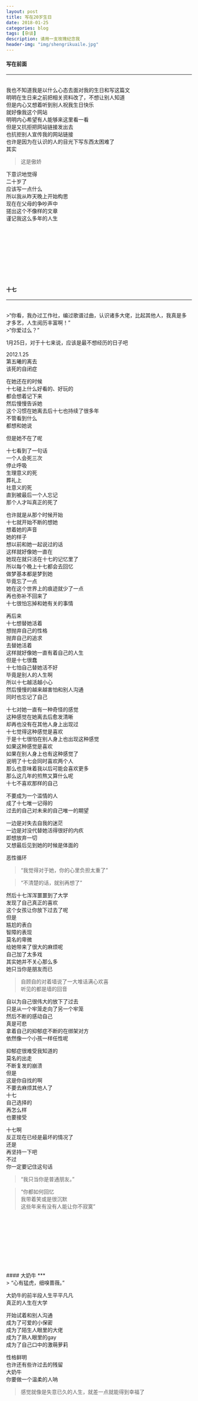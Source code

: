 ```yaml
---
layout: post
title: 写在20岁生日
date: 2018-01-25
categories: blog
tags: [杂谈]
description: 请用一支玫瑰纪念我
header-img: "img/shengrikuaile.jpg"
---
```






#### 写在前面
***
<br>
我也不知道我是以什么心态去面对我的生日和写这篇文<br>
明明在生日来之前把相关资料改了，不想让别人知道<br>
但是内心又想着听到别人祝我生日快乐<br>
就好像我这个网站<br>
明明内心希望有人能够来这里看一看<br>
但是又抗拒把网站链接发出去<br>
也抗拒别人宣传我的网站链接<br>
也许是因为在认识的人的目光下写东西太困难了<br>
其实<br>


> 这是傲娇<br>


下意识地觉得<br>
二十岁了<br>
应该写一点什么<br>
所以我从昨天晚上开始构思<br>
现在在父母的争吵声中<br>
搓出这个不像样的文章<br>
谨记我这么多年的人生<br>
<br>
<br>
<br>
<br>
<br>
<br>
<br>
<br>
<br>
#### 十七
***
<br>
>“你看，我办过工作社，编过歌谱过曲，认识诸多大佬，比起其他人，我真是多才多艺，人生阅历丰富啊！”<br>
>“你爱过么？”

1月25日，对于十七来说，应该是最不想经历的日子吧<br>

2012.1.25<br>
第五曦的离去<br>
该死的自闭症<br>

在她还在的时候<br>
十七碰上什么好看的、好玩的<br>
都会想着记下来<br>
然后慢慢告诉她<br>
这个习惯在她离去后十七也持续了很多年<br>
不管看到什么<br>
都想和她说<br>


但是她不在了呢<br>


十七看到了一句话<br>
一个人会死三次<br>
停止呼吸<br>
生理意义的死<br>
葬礼上<br>
社意义的死<br>
直到被最后一个人忘记<br>
那个人才叫真正的死了<br>


也许就是从那个时候开始<br>
十七就开始不断的想她<br>
想着她的声音<br>
她的样子<br>
想以前和她一起说过的话<br>
这样就好像她一直在<br>
她现在就只活在十七的记忆里了<br>
所以每个晚上十七都会去回忆<br>
做梦基本都是梦到她<br>
毕竟忘了一点<br>
她在这个世界上的痕迹就少了一点<br>
再也弥补不回来了<br>
十七很怕忘掉和她有关的事情<br>


再后来<br>
十七想替她活着<br>
想抛弃自己的性格<br>
抛弃自己的追求<br>
去替她活着<br>
这样就好像她一直有着自己的人生<br>
但是十七很蠢<br>
十七怕自己替她活不好<br>
毕竟是别人的人生啊<br>
所以十七越活越小心<br>
然后慢慢的越来越害怕和别人沟通<br>
同时也忘记了自己<br>

十七对她一直有一种奇怪的感觉<br>
这种感觉在她离去后愈发清晰<br>
却再也没有在其他人身上出现过<br>
十七觉得这种感觉是喜欢<br>
于是十七很怕在别人身上也出现这种感觉<br>
如果这种感觉是喜欢<br>
如果在别人身上也有这种感觉了<br>
说明了十七会同时喜欢两个人<br>
那么也意味着我以后可能会喜欢更多<br>
那么这几年的煎熬又算什么呢<br>
十七不喜欢那样的自己<br>


不要成为一个滥情的人<br>
成了十七唯一记得的<br>
过去的自己对未来的自己唯一的期望<br>


一边是对失去自我的迷茫<br>
一边是对没代替她活得很好的内疚<br>
即想放弃一切<br>
又想最后见到她的时候是体面的<br>


恶性循环<br>



<blockquote>“我觉得对于她，你的心里负担太重了”</blockquote>


<blockquote>“不清楚的话，就别再想了”</blockquote>



然后十七浑浑噩噩到了大学<br>
发现了自己真正的喜欢<br>
这个女孩让你放下过去了呢<br>
但是<br>
尴尬的表白<br>
智障的表现<br>
莫名的卑微<br>
给她带来了很大的麻烦呢<br>
自己加了太多戏<br>
其实她并不关心那么多<br>
她只当你是朋友而已<br>




> 自顾自的对着墙说了一大堆话满心欢喜<br>
> 听见的都是墙的回音<br>




自以为自己很伟大的放下了过去<br>
只是从一个牢笼走向了另一个牢笼<br>
然后不断的感动自己<br>
真是可悲<br>
拿着自己的抑郁症不断的在绑架对方<br>
依然像一个小孩一样任性呢<br>

抑郁症很难受我知道的<br>
莫名的出走<br>
不断复发的崩溃<br>
但是<br>
这是你自找的啊<br>
不要去麻烦其他人了<br>
十七<br>
自己选择的<br>
再怎么样<br>
也要接受<br>


十七啊<br>
反正现在已经是最坏的情况了<br>
还是<br>
再坚持一下吧<br>
不过<br>
你一定要记住这句话<br>

> “我只当你是普通朋友。”





<blockquote>“你都如何回忆<br>
我带着笑或是很沉默 <br>
这些年来有没有人能让你不寂寞”</blockquote>
<br>
<br>
<br>
<br>
<br>
<br>
<br>
<br>
<br>
#### 大奶牛
***
<br>
> “心有猛虎，细嗅蔷薇。”


大奶牛的前半段人生平平凡凡<br>
真正的人生在大学<br>


开始试着和别人沟通<br>
成为了可爱的小保密<br>
成为了陌生人眼里的大佬<br>
成为了熟人眼里的gay<br>
成为了自己口中的激萌萝莉<br>

性格鲜明<br>
也许还有些许过去的残留<br>
大奶牛<br>
你要做一个温柔的人呐<br>

<blockquote> 感觉就像是失意已久的人生，就差一点就能得到幸福了<br></blockquote>
<br>
<br>
<br>
<br>
<br>
<br>
<br>
<br>
<br>
#### Heaven_ 
***
<br>
> “擅长一知半解却又喋喋不休的家伙。”<br>

<blockquote>课听的迷迷糊糊，作业做一些抄一些。<br>

想逃课又心存顾忌，行为也不公开对抗规范纪律。<br>

为现状焦虑，又没有毅力践行决心去改变自己。<br>

三分钟热度，时常憎恶自己的不争气，坚持最多的事情就是坚持不下去。<br>

对感情抱有渴望，又疲于用心追寻与经营。对曾经的珍视点到即止，直到渐渐松手，淡漠又疏离。<br>

尚未拥有百毒不侵的内心，却提前丧失了热泪盈眶的能力。<br>

偶尔闲暇时间想约人一起，更多时候无人可约就一个人且趴且躺窝上一天。<br>

本想在有限的生命里体验很多种生活，却只会把同样的日子机械重复很多年。<br>

刷着知乎想窥见别人的生活寻求激励，关闭客户端还是该干嘛干嘛去。<br>

终日混迹社交网络，脸色蜡黄地对着手机和电脑的冷光屏，可以说上几句话的人却寥寥无几。<br>

不曾经历过真正沧桑，却还失守了最后一点少年意气。<br>

以最普通的身份埋没在人群中，却过着最最煎熬的日子。<br></blockquote>




不知什么原因<br>
变成了一个死小孩<br>
似乎准备一直死小孩下去<br>
<br>
<br>
<br>
<br>
<br>
<br>
<br>
<br>
<br>
#### 涩涩
***
<br>
涩涩应该是所有人中<br>
最幸福的一个了<br>
尽管在家庭上受到了很重的伤<br>
尽管受了很大的煎熬<br>

但是一直一直都有很爱很爱他的朋友和他在一起呢<br>
同时也相识了涩涩很喜欢也很喜欢涩涩的人<br>
两个人都学业有成<br>

涩涩会和兜兜一直好下去<br>
一直一直<br>
直到结婚<br>
直到老<br>
<br>
<br>
<br>
<br>
<br>
<br>
<br>
<br>
<br>
#### 写在后面
***
<br>
当面对杜医生最后的检查的时候<br>
我说谎了<br>
靠着自己构造出来幸福人生<br>
通过了测试<br>
杜医生应该也知道<br>
他一直知道我什么时候在撒谎<br>
但是这次他没有戳穿我<br>
在最后<br>
他问了我一个问题<br>
这个问题和他问我的第一个问题一模一样<br>

-“你现在最大的渴望是什么？”<br>
-“我希望我的人生从来没有存在过。”<br>

我的回答依然没有变<br>
当然最后一次我没有说出口<br>


杜医生说我什么时候能想明白这个问题了<br>
我就真正的好了<br>

我什么时候能想通呢<br>

我不知道<br>

以上<br>



